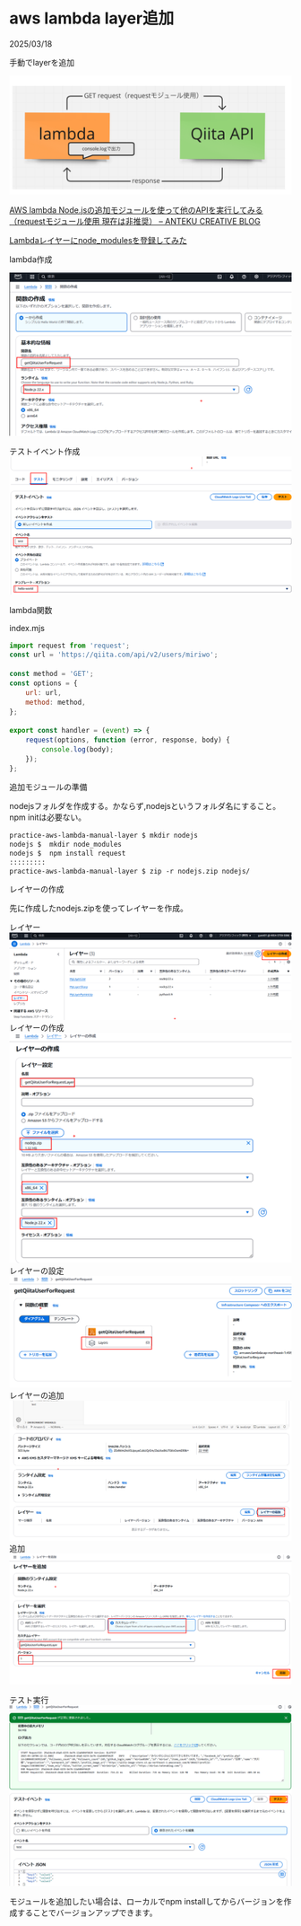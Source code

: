 <h1>aws lambda layer追加</h1>

2025/03/18

手動でlayerを追加

![alt text](images/image-8.png)

[AWS lambda Node\.jsの追加モジュールを使って他のAPIを実行してみる（requestモジュール使用 現在は非推奨） – ANTEKU CREATIVE BLOG](https://anteku.jp/blog/develop/aws-lambda-node-js%E3%81%AE%E8%BF%BD%E5%8A%A0%E3%83%A2%E3%82%B8%E3%83%A5%E3%83%BC%E3%83%AB%E3%82%92%E4%BD%BF%E3%81%A3%E3%81%A6%E4%BB%96%E3%81%AEapi%E3%82%92%E5%AE%9F%E8%A1%8C%E3%81%97%E3%81%A6/)

[Lambdaレイヤーにnode\_modulesを登録してみた](https://zenn.dev/mn87/articles/c421ebaea55f8b)

lambda作成

![alt text](images/image.png)

テストイベント作成
![alt text](images/image-1.png)

lambda関数

index.mjs

```js
import request from 'request';
const url = 'https://qiita.com/api/v2/users/miriwo';

const method = 'GET';
const options = {
    url: url,
    method: method,
};

export const handler = (event) => {
    request(options, function (error, response, body) {
        console.log(body);
    });  
};
```

追加モジュールの準備

nodejsフォルダを作成する。かならず,nodejsというフォルダ名にすること。
npm initは必要ない。

```
practice-aws-lambda-manual-layer $ mkdir nodejs
nodejs $  mkdir node_modules
nodejs $  npm install request
:::::::::
practice-aws-lambda-manual-layer $ zip -r nodejs.zip nodejs/
```

レイヤーの作成

先に作成したnodejs.zipを使ってレイヤーを作成。

レイヤー
![alt text](images/image-2.png)
レイヤーの作成
![alt text](images/image-3.png)
レイヤーの設定
![alt text](images/image-4.png)
レイヤーの追加
![alt text](images/image-5.png)
追加
![alt text](images/image-6.png)

テスト実行
![alt text](images/image-7.png)


モジュールを追加したい場合は、ローカルでnpm installしてからバージョンを作成することでバージョンアップできます。